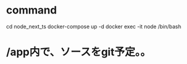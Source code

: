 # command
cd node_next_ts
docker-compose up -d
docker exec -it node /bin/bash

# /app内で、ソースをgit予定。。

